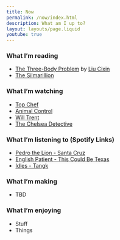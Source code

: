 ```yaml
---
title: Now
permalink: /now/index.html
description: What am I up to?
layout: layouts/page.liquid
youtube: true
---
```


### What I’m reading

- [The Three-Body Problem](https://en.wikipedia.org/wiki/The_Three-Body_Problem_(novel)) by [Liu Cixin](https://en.wikipedia.org/wiki/Liu_Cixin) 
- [The Silmarillion](https://en.wikipedia.org/wiki/The_Silmarillion)

### What I’m watching

- [Top Chef](https://en.wikipedia.org/wiki/Top_Chef) 
- [Animal Control](https://en.wikipedia.org/wiki/Animal_Control_(TV_series))
- [Will Trent](https://en.wikipedia.org/wiki/Will_Trent)
- [The Chelsea Detective](https://en.wikipedia.org/wiki/The_Chelsea_Detective)

### What I’m listening to (Spotify Links)

- [Pedro the Lion - Santa Cruz](https://open.spotify.com/album/02AxKITp9gYzR5bmgq1tpR?si=J0fbnB4zS-amXHcUlOGpSQ)
- [English Patient - This Could Be Texas](https://open.spotify.com/album/4gd3XcQ7dR37m8GimBfiYT?si=Af5YixskQWKgW-249y3UOg)
- [Idles - Tangk](https://open.spotify.com/album/6U11VNHZAfYY3E9V4oFB2p?si=WJVcIUOWRAe6JBJwYar3ng)

### What I’m making

- TBD

### What I’m enjoying

- Stuff
- Things